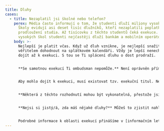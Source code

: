 ```yaml
---
title: Dluhy
cases:
  - title: Nezaplatil jsi školné nebo telefon?
    perex: Média často informují o tom, že studenti dluží miliony vysokým školám.
      Školy evidují asi deset tisíc dlužníků, kteří nezaplatili poplatky za
      prodloužení studia. Až tisícovku z těchto studentů čeká exekuce. Kromě
      vysokých škol studenti nejčastěji dluží bankám a mobilním operátorům.
    body: >-
      Nejlepší je platit včas. Když už dluh vznikne, je nejlepší snažit se s
      věřitelem dohodnout na splátkovém kalendáři. Vždy je lepší nenechat věc
      dojít až k exekuci. S tou se Ti splácení dluhu o dost prodraží.


      **Se samotnou exekucí Ti ombudsman nepomůže.** Není oprávněn přímo prověřovat postup soudních exekutorů ani jejich komory. Může jen prověřit postup Ministerstva spravedlnosti, případně předsedy soudu, kteří nad exekutory vykonávají státní dohled.


      Aby mohlo dojít k exekuci, musí existovat tzv. exekuční titul. Nejčastěji jde o rozhodnutí soudu ukládající určitou povinnost. Může se jednat také o rozhodčí nález, rozhodnutí správního orgánu či třeba notářský nebo exekutorský zápis se svolením k vykonatelnosti.


      **Některá z těchto rozhodnutí mohou být vykonatelná, přestože jsi se o nich nikdy nedozvěděl.** Důvodem jsou speciální pravidla doručování (takzvané náhradní doručení), která se mohou uplatnit. Třeba když si nevyzvedáváš dopis na adrese svého trvalého pobytu, případně se na této adrese vůbec nezdržuješ a nenahlásil/a jsi ohlašovně (obecnímu úřadu v místě Tvého trvalého pobytu) adresu, na kterou Ti má dopisy přeposílat. Někteří dlužníci pak mají pocit, že na ně exekuce „padla“ jak blesk z čistého nebe. Pokud by ale při doručování skutečně došlo k chybě, můžeš se proti exekuci bránit. A to u soudního exekutora **návrhem na zastavení exekuce. Musíš ho ale podat do 30 dnů od doručení vyrozumění soudního exekutora o zahájení exekuce**.


      **Nejsi si jistý/á, zda máš nějaké dluhy?** Můžeš to zjistit nahlédnutím do spisů z takzvaných nalézacích řízení i výkonu exekuce u okresního soudu podle svého bydliště. Úplné informace o průběhu exekuce  získáš z exekučního spisu vedeného soudním exekutorem.


      Podrobné informace k oblasti exekucí přinášíme v [informačním letáku](https://www.ochrance.cz/letaky/exekuce/exekuce.pdf).
---
```

